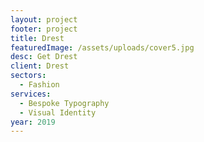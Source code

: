 ```yaml
---
layout: project
footer: project
title: Drest
featuredImage: /assets/uploads/cover5.jpg
desc: Get Drest
client: Drest
sectors:
  - Fashion
services:
  - Bespoke Typography
  - Visual Identity
year: 2019
---
```

